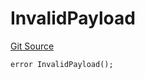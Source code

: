 # InvalidPayload
[Git Source](https://github.com/manifoldfinance/mevETH2/blob/216fe89b4b259aa768c698247b6facac9d08597e/src/layerZero/lzApp/NonblockingLzApp.sol)


```solidity
error InvalidPayload();
```

